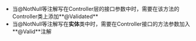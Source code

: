



- 当@NotNull等注解写在Controller层的接口参数中时，需要在该方法的Controller类上添加**@Validated**
- 当@NotNull等注解写在**实体**类中时，需要在Controller接口的方法参数加入**@Valid**注解